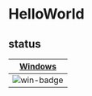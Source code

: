 # HelloWorld

## status
|[Windows][win-link]|
|:-----------------:|
|![win-badge]|

[win-badge]: https://ci.appveyor.com/api/projects/status/3k54s3a8oat9busd?svg=true "AppVeyor build status"
[win-link]: https://ci.appveyor.com/project/csf4824521/helloworld "AppVeyor build status"








